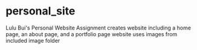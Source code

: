 # personal_site
Lulu Bui's Personal Website
Assignment creates website including a home page, an about page, and a portfolio page
website uses images from included image folder
